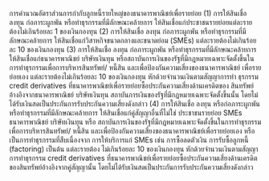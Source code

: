การคำนวณอัตราส่วนการกำกับลูกหนี้รายใหญ่ของธนาคารพาณิชย์เพื่อรายย่อย
(1) การให้สินเชื่อ ลงทุน ก่อภาระผูกพัน หรือทำธุรกรรมที่มีลักษณะคล้ายการ
ให้สินเชื่อแก่ประชาชนรายย่อยแต่ละรายต้องไม่เกินร้อยละ 1 ของเงินกองทุน
(2) การให้สินเชื่อ ลงทุน ก่อภาระผูกพัน หรือทำธุรกรรมที่มีลักษณะคล้ายการ
ให้สินเชื่อแก่วิสาหกิจขนาดกลางและขนาดย่อม (SMEs) แต่ละรายต้องไม่เกินร้อยละ 10 ของเงินกองทุน
(3) การให้สินเชื่อ ลงทุน ก่อภาระผูกพัน หรือทำธุรกรรมที่มีลักษณะคล้ายการ
ให้สินเชื่อแก่ธนาคารพาณิชย์ บริษัทเงินทุน หรือสถาบันการเงินของรัฐที่มีกฎหมายเฉพาะจัดตั้งขึ้นใน
การทําธุรกรรมเพื่อการบริหารสินทรัพย์/ หนี้สิน และเพื่อป้องกันความเสี่ยงของธนาคารพาณิชย์
เพื่อรายย่อยเอง แต่ละรายต้องไม่เกินร้อยละ 10 ของเงินกองทุน หักด้วยจำนวนเงินตามสัญญาการทำ
ธุรกรรม credit derivatives ที่ธนาคารพาณิชย์เพื่อรายย่อยซื้อประกันความเสี่ยงด้านเครดิตของ
สินทรัพย์อ้างอิงจากธนาคารพาณิชย์ บริษัทเงินทุน สถาบันการเงินของรัฐที่มีกฎหมายเฉพาะจัดตั้งขึ้นนั้น
โดยไม่ได้รับเงินสดเป็นประกันการรับประกันความเสี่ยงดังกล่าว
(4) การให้สินเชื่อ ลงทุน หรือก่อภาระผูกพัน หรือทำธุรกรรมที่มีลักษณะคล้ายการ
ให้สินเชื่อแก่คู่สัญญาอื่นที่ไม่ใช่ ประชาชนรายย่อย SMEs ธนาคารพาณิชย์ บริษัทเงินทุน หรือ
สถาบันการเงินของรัฐที่มีกฎหมายเฉพาะจัดตั้งขึ้นในการทำธุรกรรมเพื่อการบริหารสินทรัพย์/ หนี้สิน
และเพื่อป้องกันความเสี่ยงของธนาคารพาณิชย์เพื่อรายย่อยเอง หรือเป็นการทำธุรกรรมที่สืบเนื่องจาก
การให้บริการแก่ SMEs เช่น การซื้อลดตัวเงิน การรับซื้อลูกหนี้ (factoring) เป็นต้น แต่ละรายต้อง
ไม่เกินร้อยละ 10 ของเงินกองทุน หักด้วยจํานวนเงินตามสัญญาการทําธุรกรรม credit derivatives
ที่ธนาคารพาณิชย์เพื่อรายย่อยซื้อประกันความเสี่ยงด้านเครดิตของสินทรัพย์อ้างอิงจากคู่สัญญานั้น
โดยไม่ได้รับเงินสดเป็นประกันการรับประกันความเสี่ยงดังกล่าว
